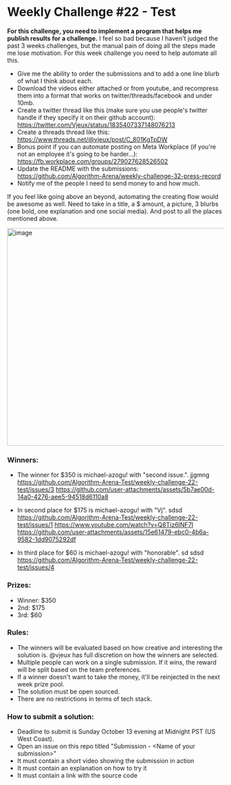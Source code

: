 # Weekly Challenge #22 - Test

**For this challenge, you need to implement a program that helps me publish results for a challenge.** I feel so bad because I haven't judged the past 3 weeks challenges, but the manual pain of doing all the steps made me lose motivation. For this week challenge you need to help automate all this.

* Give me the ability to order the submissions and to add a one line blurb of what I think about each.
* Download the videos either attached or from youtube, and recompress them into a format that works on twitter/threads/facebook and under 10mb.
* Create a twitter thread like this (make sure you use people's twitter handle if they specify it on their github account): https://twitter.com/Vjeux/status/1835407337148076213
* Create a threads thread like this: https://www.threads.net/@vjeux/post/C_801KgTpDW
* Bonus point if you can automate posting on Meta Workplace (if you're not an employee it's going to be harder...): https://fb.workplace.com/groups/279027628526502
* Update the README with the submissions: https://github.com/Algorithm-Arena/weekly-challenge-32-press-record
* Notify me of the people I need to send money to and how much.

If you feel like going above an beyond, automating the creating flow would be awesome as well. Need to take in a title, a $ amount, a picture, 3 blurbs (one bold, one explanation and one social media). And post to all the places mentioned above.

<img width="506" alt="image" src="https://github.com/user-attachments/assets/1509e9b6-a006-4737-b860-fa80e67a4bf7">


### Winners:

* The winner for $350 is michael-azogu! with "second issue.". jjgmng https://github.com/Algorithm-Arena-Test/weekly-challenge-22-test/issues/3
https://github.com/user-attachments/assets/5b7ae00d-14a0-4276-aee5-94518d6110a8

* In second place for $175 is michael-azogu! with "Vj". sdsd https://github.com/Algorithm-Arena-Test/weekly-challenge-22-test/issues/1
https://www.youtube.com/watch?v=Q8Tiz6INF7I
https://github.com/user-attachments/assets/15e61479-ebc0-4b6a-9582-1dd9075292df

* In third place for $60 is michael-azogu! with "honorable". sd sdsd https://github.com/Algorithm-Arena-Test/weekly-challenge-22-test/issues/4

### Prizes:
* Winner: $350
* 2nd: $175
* 3rd: $60

### Rules:
* The winners will be evaluated based on how creative and interesting the solution is. @vjeux has full discretion on how the winners are selected.
* Multiple people can work on a single submission. If it wins, the reward will be split based on the team preferences.
* If a winner doesn't want to take the money, it'll be reinjected in the next week prize pool.
* The solution must be open sourced.
* There are no restrictions in terms of tech stack.

### How to submit a solution:
* Deadline to submit is Sunday October 13 evening at Midnight PST (US West Coast).
* Open an issue on this repo titled "Submission - &lt;Name of your submission&gt;"
* It must contain a short video showing the submission in action
* It must contain an explanation on how to try it
* It must contain a link with the source code
